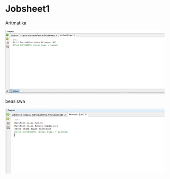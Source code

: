 # Jobsheet1
Aritmatika

![alt text](https://github.com/akuian/Jobsheet1/blob/master/Aritmatika.JPG)

beasiswa

![alt text](https://github.com/akuian/Jobsheet1/blob/master/beasiswa.JPG)
